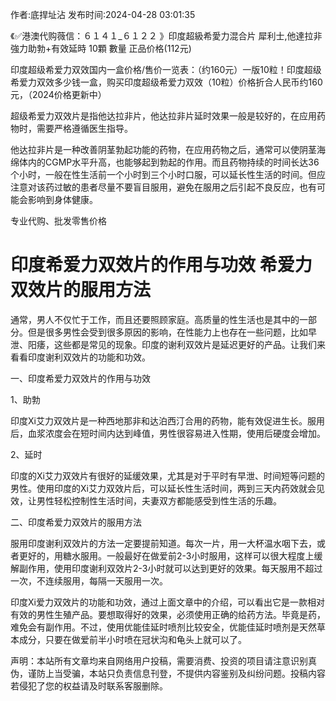 <p>作者:底捍址沾 发布时间:2024-04-28 03:01:35</p>
<p>《✅港澳代购薇信：６１４１_６１２２ 》印度超級希愛力混合片 犀利士,他達拉非 強力助勃+有效延時 10顆 數量 正品价格(112元) </p>
									<p>印度超级希爱力双效国内一盒价格/售价一览表：（约160元）一版10粒！印度超级希爱力双效多少钱一盒，购买印度超级希爱力双效（10粒）价格折合人民币约160元，（2024价格更新中）</p><p>超级希爱力双效片是指他达拉非片，他达拉非片延时效果一般是较好的，在应用药物时，需要严格遵循医生指导。</p><p>他达拉非片是一种改善阴茎勃起功能的药物，在应用药物之后，通常可以使阴茎海绵体内的CGMP水平升高，也能够起到勃起的作用。而且药物持续的时间长达36个小时，一般在性生活前一个小时到三个小时口服，可以延长性生活的时间。但应注意对该药过敏的患者尽量不要盲目服用，避免在服用之后引起不良反应，也有可能会影响到身体健康。</p><p>专业代购、批发零售价格</p><p></p><h1 style>印度希爱力双效片的作用与功效 希爱力双效片的服用方法</h1><p>通常，男人不仅忙于工作，而且还要照顾家庭。高质量的性生活也是其中的一部分。但是很多男性会受到很多原因的影响，在性能力上也存在一些问题，比如早泄、阳痿，这些都是常见的现象。印度的谢利双效片是延迟更好的产品。让我们来看看印度谢利双效片的功能和功效。</p><p></p><p>一、印度希爱力双效片的作用与功效</p><p>1、助勃</p><p>印度Xi艾力双效片是一种西地那非和达泊西汀合用的药物，能有效促进生长。服用后，血浆浓度会在短时间内达到峰值，男性很容易进入性期，使用后硬度会增加。</p><p>2、延时</p><p>印度的Xi艾力双效片有很好的延缓效果，尤其是对于平时有早泄、时间短等问题的男性。使用印度的Xi艾力双效片后，可以延长性生活时间，两到三天内药效就会见效，让男性轻松控制性生活时间，夫妻双方都能感受到性生活的乐趣。</p><p></p><p>二、印度希爱力双效片的服用方法</p><p>服用印度谢利双效片的方法一定要提前知道。每次一片，用一大杯温水咽下去，或者更好的，用糖水服用。一般最好在做爱前2-3小时服用，这样可以很大程度上缓解副作用，使用印度谢利双效片2-3小时就可以达到更好的效果。每天服用不超过一次，不连续服用，每隔一天服用一次。</p><p>印度Xi爱力双效片的功能和功效，通过上面文章中的介绍，可以看出它是一款相对有效的男性生殖产品。要想取得好的效果，必须使用正确的给药方法。毕竟是药，难免会有副作用。不过，使用优能佳延时喷剂比较安全，优能佳延时喷剂是天然草本成分，只要在做爱前半小时喷在冠状沟和龟头上就可以了。</p>				声明：本站所有文章均来自网络用户投稿，需要消费、投资的项目请注意识别真伪，谨防上当受骗，本站只负责信息刊登，不提供内容鉴别及纠纷问题。投稿内容若侵犯了您的权益请及时联系客服删除。				
